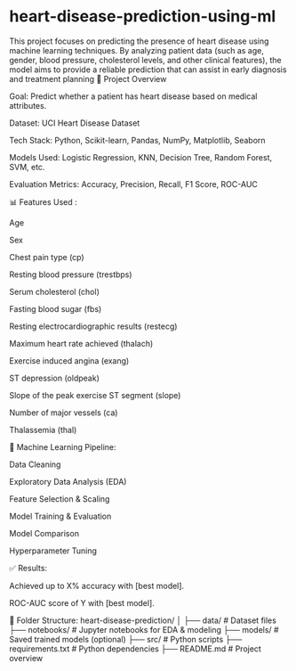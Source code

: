 # heart-disease-prediction-using-ml
This project focuses on predicting the presence of heart disease using machine learning techniques. By analyzing patient data (such as age, gender, blood pressure, cholesterol levels, and other clinical features), the model aims to provide a reliable prediction that can assist in early diagnosis and treatment planning
🚀 Project Overview

Goal: Predict whether a patient has heart disease based on medical attributes.

Dataset: UCI Heart Disease Dataset

Tech Stack: Python, Scikit-learn, Pandas, NumPy, Matplotlib, Seaborn

Models Used: Logistic Regression, KNN, Decision Tree, Random Forest, SVM, etc.

Evaluation Metrics: Accuracy, Precision, Recall, F1 Score, ROC-AUC

📊 Features Used :

Age

Sex

Chest pain type (cp)

Resting blood pressure (trestbps)

Serum cholesterol (chol)

Fasting blood sugar (fbs)

Resting electrocardiographic results (restecg)

Maximum heart rate achieved (thalach)

Exercise induced angina (exang)

ST depression (oldpeak)

Slope of the peak exercise ST segment (slope)

Number of major vessels (ca)

Thalassemia (thal)

🧠 Machine Learning Pipeline:

Data Cleaning

Exploratory Data Analysis (EDA)

Feature Selection & Scaling

Model Training & Evaluation

Model Comparison

Hyperparameter Tuning

✅ Results:

Achieved up to X% accuracy with [best model].

ROC-AUC score of Y with [best model].

📁 Folder Structure:
heart-disease-prediction/
│
├── data/               # Dataset files
├── notebooks/          # Jupyter notebooks for EDA & modeling
├── models/             # Saved trained models (optional)
├── src/                # Python scripts
├── requirements.txt    # Python dependencies
├── README.md           # Project overview

